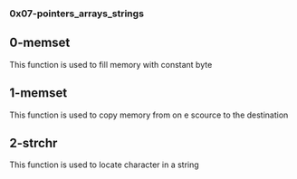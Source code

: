 ### 0x07-pointers_arrays_strings

## 0-memset

This function is used to fill memory with constant byte

## 1-memset 

This function is used to copy memory from on e scource to the destination

## 2-strchr

This function is used to locate character in a string

